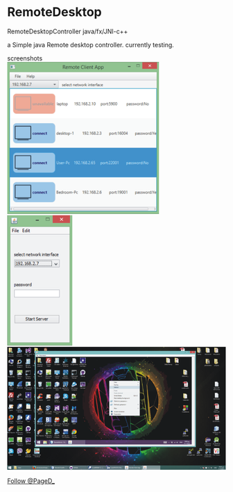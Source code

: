 # RemoteDesktop
RemoteDesktopController java/fx/JNI-c++

a Simple java Remote desktop controller. 
currently  testing. <br>

screenshots <br>
<img src="./screenshots/screenshot1.PNG" width="350" />
<br>
<img src="./screenshots/screenshot2.PNG" width="150" />
<br>
<img src="./screenshots/screenshot3.PNG" width="650" />
<br>
<p>
    <a href="https://twitter.com/PageD_" class="twitter-follow-button" data-show-count="false" data-size="large">Follow @PageD_</a>
<script>!function(d,s,id){var js,fjs=d.getElementsByTagName(s)[0],p=/^http:/.test(d.location)?'http':'https';if(!d.getElementById(id)){js=d.createElement(s);js.id=id;js.src=p+'://platform.twitter.com/widgets.js';fjs.parentNode.insertBefore(js,fjs);}}(document, 'script', 'twitter-wjs');</script>    </p>
     

